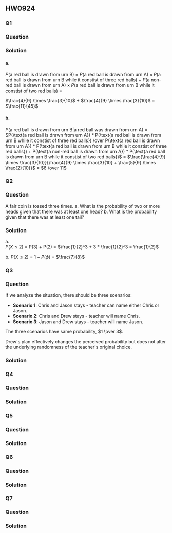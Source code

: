 ## HW0924
### Q1
### Question
### Solution
#### a.
$P(\text{a red ball is drawn from urn B})$ = $P(\text{a red ball is drawn from urn A}) \times P(\text{a red ball is drawn from urn B while it constist of three red balls})$ + $P(\text{a non-red ball is drawn from urn A}) \times P(\text{a red ball is drawn from urn B while it constist of two red balls})$ = 

$\frac{4}{9} \times \frac{3}{10}$ + $\frac{4}{9} \times \frac{3}{10}$ = $\frac{11}{45}$
#### b.
$P(\text{a red ball is drawn from urn B|a red ball was drawn from urn A})$ = 
$P(\text{a red ball is drawn from urn A}) * P(\text{a red ball is drawn from urn B while it constist of three red balls}) \over P(\text{a red ball is drawn from urn A}) * P(\text{a red ball is drawn from urn B while it constist of three red balls}) + P(\text{a non-red ball is drawn from urn A}) * P(\text{a red ball is drawn from urn B while it constist of two red balls})$ =
$\frac{\frac{4}{9} \times \frac{3}{10}}{\frac{4}{9} \times \frac{3}{10} + \frac{5}{9} \times \frac{2}{10}}$ = $6 \over 11$
### Q2
### Question
A fair coin is tossed three times.
a. What is the probability of two or more heads given that there was at least one
head?
b. What is the probability given that there was at least one tail?
### Solution
a.   
$P(X \le 2)$ = P(3) + P(2) = $\frac{1}{2}^3 + 3 * \frac{1}{2}^3 = \frac{1}{2}$   

b. 
$P(X \le 2)$ = $1 - P(\phi)$ = $\frac{7}{8}$
   
### Q3
### Question
If we analyze the situation, there should be three scenarios:
   - **Scenario 1**: Chris and Jason stays - teacher can name either Chris or Jason.
   - **Scenario 2**: Chris and Drew stays - teacher will name Chris.
   - **Scenario 3**: Jason and Drew stays - teacher will name Jason.

The three scenarios have same probability, $1 \over 3$. 

Drew's plan effectively changes the perceived probability but does not alter the underlying randomness of the teacher's original choice.
### Solution
### Q4
### Question
### Solution
### Q5
### Question
### Solution
### Q6
### Question
### Solution
### Q7
### Question
### Solution

